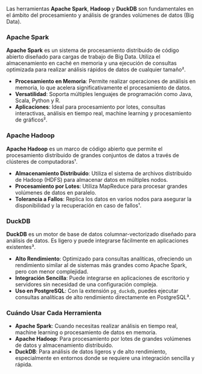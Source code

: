 Las herramientas **Apache Spark**, **Hadoop** y **DuckDB** son fundamentales en el ámbito del procesamiento y análisis de grandes volúmenes de datos (Big Data).  

### Apache Spark

**Apache Spark** es un sistema de procesamiento distribuido de código abierto diseñado para cargas de trabajo de Big Data. Utiliza el almacenamiento en caché en memoria y una ejecución de consultas optimizada para realizar análisis rápidos de datos de cualquier tamaño².

- **Procesamiento en Memoria**: Permite realizar operaciones de análisis en memoria, lo que acelera significativamente el procesamiento de datos.
- **Versatilidad**: Soporta múltiples lenguajes de programación como Java, Scala, Python y R.
- **Aplicaciones**: Ideal para procesamiento por lotes, consultas interactivas, análisis en tiempo real, machine learning y procesamiento de gráficos².

### Apache Hadoop

**Apache Hadoop** es un marco de código abierto que permite el procesamiento distribuido de grandes conjuntos de datos a través de clústeres de computadoras¹.

- **Almacenamiento Distribuido**: Utiliza el sistema de archivos distribuido de Hadoop (HDFS) para almacenar datos en múltiples nodos.
- **Procesamiento por Lotes**: Utiliza MapReduce para procesar grandes volúmenes de datos en paralelo.
- **Tolerancia a Fallos**: Replica los datos en varios nodos para asegurar la disponibilidad y la recuperación en caso de fallos¹.

### DuckDB

**DuckDB** es un motor de base de datos columnar-vectorizado diseñado para análisis de datos. Es ligero y puede integrarse fácilmente en aplicaciones existentes³.

- **Alto Rendimiento**: Optimizado para consultas analíticas, ofreciendo un rendimiento similar al de sistemas más grandes como Apache Spark, pero con menor complejidad.
- **Integración Sencilla**: Puede integrarse en aplicaciones de escritorio y servidores sin necesidad de una configuración compleja.
- **Uso en PostgreSQL**: Con la extensión `pg_duckdb`, puedes ejecutar consultas analíticas de alto rendimiento directamente en PostgreSQL³.

### Cuándo Usar Cada Herramienta

- **Apache Spark**: Cuando necesitas realizar análisis en tiempo real, machine learning o procesamiento de datos en memoria.
- **Apache Hadoop**: Para procesamiento por lotes de grandes volúmenes de datos y almacenamiento distribuido.
- **DuckDB**: Para análisis de datos ligeros y de alto rendimiento, especialmente en entornos donde se requiere una integración sencilla y rápida.
 
